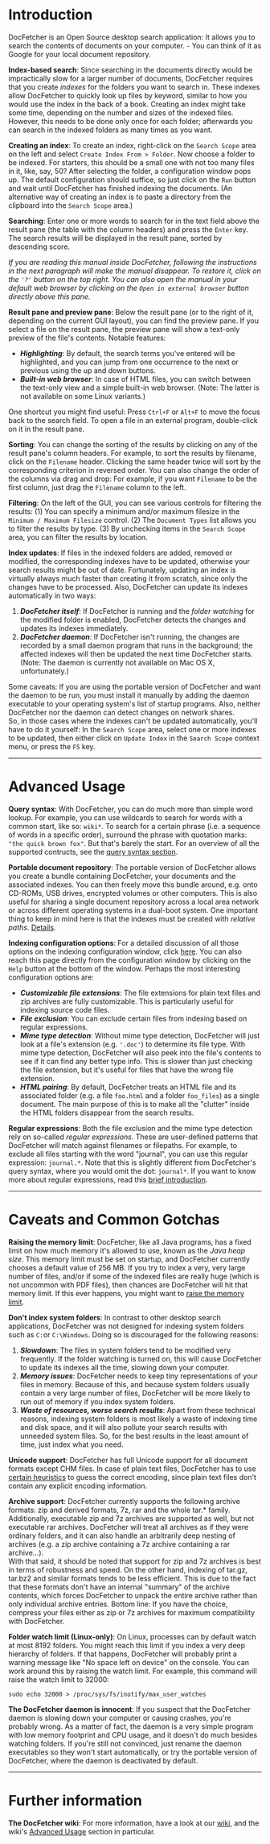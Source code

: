 Introduction
============

DocFetcher is an Open Source desktop search application: It allows you to search the contents of documents on your computer. - You can think of it as Google for your local document repository.

**Index-based search**: Since searching in the documents directly would be impractically slow for a larger number of documents, DocFetcher requires that you create *indexes* for the folders you want to search in. These indexes allow DocFetcher to quickly look up files by keyword, similar to how you would use the index in the back of a book. Creating an index might take some time, depending on the number and sizes of the indexed files. However, this needs to be done only once for each folder; afterwards you can search in the indexed folders as many times as you want.

**Creating an index**: To create an index, right-click on the `Search Scope` area on the left and select `Create Index From > Folder`. Now choose a folder to be indexed. For starters, this should be a small one with not too many files in it, like, say, 50? After selecting the folder, a configuration window pops up. The default configuration should suffice, so just click on the `Run` button and wait until DocFetcher has finished indexing the documents. (An alternative way of creating an index is to paste a directory from the clipboard into the `Search Scope` area.)

**Searching**: Enter one or more words to search for in the text field above the result pane (the table with the column headers) and press the `Enter` key. The search results will be displayed in the result pane, sorted by descending score.

*If you are reading this manual inside DocFetcher, following the instructions in the next paragraph will make the manual disappear. To restore it, click on the `'?'` button on the top right. You can also open the manual in your default web browser by clicking on the `Open in external browser` button directly above this pane.*

**Result pane and preview pane**: Below the result pane (or to the right of it, depending on the current GUI layout), you can find the preview pane. If you select a file on the result pane, the preview pane will show a text-only preview of the file's contents. Notable features:

* ***Highlighting***: By default, the search terms you've entered will be highlighted, and you can jump from one occurrence to the next or previous using the up and down buttons.
* ***Built-in web browser***: In case of HTML files, you can switch between the text-only view and a simple built-in web browser. (Note: The latter is not available on some Linux variants.)

One shortcut you might find useful: Press `Ctrl+F` or `Alt+F` to move the focus back to the search field. To open a file in an external program, double-click on it in the result pane.

**Sorting**: You can change the sorting of the results by clicking on any of the result pane's column headers. For example, to sort the results by filename, click on the `Filename` header. Clicking the same header twice will sort by the corresponding criterion in reversed order. You can also change the order of the columns via drag and drop: For example, if you want `Filename` to be the first column, just drag the `Filename` column to the left.

**Filtering**: On the left of the GUI, you can see various controls for filtering the results: (1) You can specify a minimum and/or maximum filesize in the `Minimum / Maximum Filesize` control. (2) The `Document Types` list allows you to filter the results by type. (3) By unchecking items in the `Search Scope` area, you can filter the results by location.

**Index updates**: If files in the indexed folders are added, removed or modified, the corresponding indexes have to be updated, otherwise your search results might be out of date. Fortunately, updating an index is virtually always much faster than creating it from scratch, since only the changes have to be processed. Also, DocFetcher can update its indexes automatically in two ways:

1. ***DocFetcher itself***: If DocFetcher is running and the *folder watching* for the modified folder is enabled, DocFetcher detects the changes and updates its indexes immediately.
2. ***DocFetcher daemon***: If DocFetcher isn't running, the changes are recorded by a small daemon program that runs in the background; the affected indexes will then be updated the next time DocFetcher starts. (Note: The daemon is currently not available on Mac OS X, unfortunately.)

Some caveats: If you are using the portable version of DocFetcher and want the daemon to be run, you must install it manually by adding the daemon executable to your operating system's list of startup programs. Also, neither DocFetcher nor the daemon can detect changes on network shares.<!-- this line should end with two spaces -->  
So, in those cases where the indexes can't be updated automatically, you'll have to do it yourself: In the `Search Scope` area, select one or more indexes to be updated, then either click on `Update Index` in the `Search Scope` context menu, or press the `F5` key.

* * *

<a name="Advanced_Usage"></a> <!-- Do not translate this line, just copy it verbatim. -->

Advanced Usage
==============

**Query syntax**: With DocFetcher, you can do much more than simple word lookup. For example, you can use wildcards to search for words with a common start, like so: `wiki*`. To search for a certain phrase (i.e. a sequence of words in a specific order), surround the phrase with quotation marks: `"the quick brown fox"`. But that's barely the start. For an overview of all the supported contructs, see the [query syntax section](DocFetcher_Manual_files/Query_Syntax.html).

**Portable document repository**: The portable version of DocFetcher allows you create a bundle containing DocFetcher, your documents and the associated indexes. You can then freely move this bundle around, e.g. onto CD-ROMs, USB drives, encrypted volumes or other computers. This is also useful for sharing a single document repository across a local area network or across different operating systems in a dual-boot system. One important thing to keep in mind here is that the indexes must be created with *relative paths*. [Details](DocFetcher_Manual_files/Portable_Repositories.html).

**Indexing configuration options**: For a detailed discussion of all those options on the indexing configuration window, click [here](DocFetcher_Manual_files/Indexing_Options.html). You can also reach this page directly from the configuration window by clicking on the `Help` button at the bottom of the window. Perhaps the most interesting configuration options are:

* ***Customizable file extensions***: The file extensions for plain text files and zip archives are fully customizable. This is particularly useful for indexing source code files.
* ***File exclusion***: You can exclude certain files from indexing based on regular expressions.
* ***Mime type detection***: Without mime type detection, DocFetcher will just look at a file's extension (e.g. `'.doc'`) to determine its file type. With mime type detection, DocFetcher will also peek into the file's contents to see if it can find any better type info. This is slower than just checking the file extension, but it's useful for files that have the wrong file extension.
* ***HTML pairing***: By default, DocFetcher treats an HTML file and its associated folder (e.g. a file `foo.html` and a folder `foo_files`) as a single document. The main purpose of this is to make all the "clutter" inside the HTML folders disappear from the search results.

**Regular expressions**: Both the file exclusion and the mime type detection rely on so-called *regular expressions*. These are user-defined patterns that DocFetcher will match against filenames or filepaths. For example, to exclude all files starting with the word "journal", you can use this regular expression: `journal.*`. Note that this is slightly different from DocFetcher's query syntax, where you would omit the dot: `journal*`. If you want to know more about regular expressions, read this [brief introduction](DocFetcher_Manual_files/Regular_Expressions.html).

* * *

Caveats and Common Gotchas
==========================

**Raising the memory limit**: DocFetcher, like all Java programs, has a fixed limit on how much memory it's allowed to use, known as the *Java heap size*. This memory limit must be set on startup, and DocFetcher currently chooses a default value of 256 MB. If you try to index a very, very large number of files, and/or if some of the indexed files are really huge (which is not uncommon with PDF files), then chances are DocFetcher will hit that memory limit. If this ever happens, you might want to [raise the memory limit](DocFetcher_Manual_files/Memory_Limit.html).

**Don't index system folders**: In contrast to other desktop search applications, DocFetcher was not designed for indexing system folders such as `C:`or `C:\Windows`. Doing so is discouraged for the following reasons:

1. ***Slowdown***: The files in system folders tend to be modified very frequently. If the folder watching is turned on, this will cause DocFetcher to update its indexes all the time, slowing down your computer.
2. ***Memory issues***: DocFetcher needs to keep tiny representations of your files in memory. Because of this, and because system folders usually contain a very large number of files, DocFetcher will be more likely to run out of memory if you index system folders.
3. ***Waste of resources, worse search results***: Apart from these technical reasons, indexing system folders is most likely a waste of indexing time and disk space, and it will also pollute your search results with unneeded system files. So, for the best results in the least amount of time, just index what you need.

**Unicode support**: DocFetcher has full Unicode support for all document formats except CHM files. In case of plain text files, DocFetcher has to use [certain heuristics](http://www-archive.mozilla.org/projects/intl/UniversalCharsetDetection.html) to guess the correct encoding, since plain text files don't contain any explicit encoding information.

**Archive support**: DocFetcher currently supports the following archive formats: zip and derived formats, 7z, rar and the whole tar.* family. Additionally, executable zip and 7z archives are supported as well, but not executable rar archives. DocFetcher will treat all archives as if they were ordinary folders, and it can also handle an arbitrarily deep nesting of archives (e.g. a zip archive containing a 7z archive containing a rar archive...).<!-- this line should end with two spaces -->  
With that said, it should be noted that support for zip and 7z archives is best in terms of robustness and speed. On the other hand, indexing of tar.gz, tar.bz2 and similar formats tends to be less efficient. This is due to the fact that these formats don't have an internal "summary" of the archive contents, which forces DocFetcher to unpack the entire archive rather than only individual archive entries. Bottom line: If you have the choice, compress your files either as zip or 7z archives for maximum compatibility with DocFetcher.

**Folder watch limit (Linux-only)**: On Linux, processes can by default watch at most 8192 folders. You might reach this limit if you index a very deep hierarchy of folders. If that happens, DocFetcher will probably print a warning message like "No space left on device" on the console. You can work around this by raising the watch limit. For example, this command will raise the watch limit to 32000:

    sudo echo 32000 > /proc/sys/fs/inotify/max_user_watches

**The DocFetcher daemon is innocent**: If you suspect that the DocFetcher daemon is slowing down your computer or causing crashes, you're probably wrong. As a matter of fact, the daemon is a very simple program with low memory footprint and CPU usage, and it doesn't do much besides watching folders. If you're still not convinced, just rename the daemon executables so they won't start automatically, or try the portable version of DocFetcher, where the daemon is deactivated by default.

* * *

Further information
===================

**The DocFetcher wiki**: For more information, have a look at our [wiki](http://sourceforge.net/apps/mediawiki/docfetcher/index.php?title=Main_Page), and the wiki's [Advanced Usage](http://sourceforge.net/apps/mediawiki/docfetcher/index.php?title=Advanced_Usage) section in particular.
